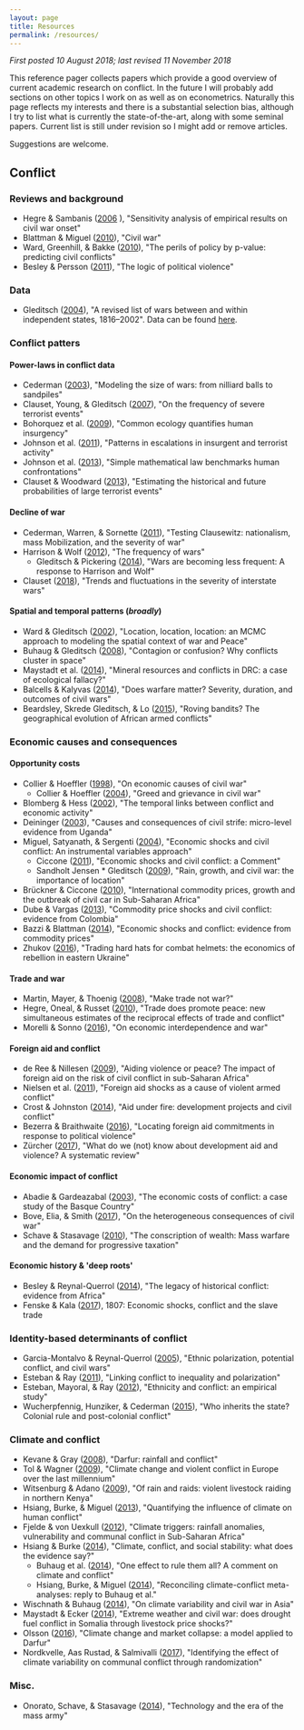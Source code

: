 ```yaml
---
layout: page
title: Resources
permalink: /resources/
---
```


*First posted 10 August 2018; last revised 11 November 2018*<br>

This reference pager collects papers which provide a good overview of current academic research on conflict. In the future I will probably add sections on other topics I work on as well as on econometrics. Naturally this page reflects my interests and there is a substantial selection bias, although I try to list what is currently the state-of-the-art, along with some seminal papers.
Current list is still under revision so I might add or remove articles. <br>

Suggestions are welcome. 

## Conflict

### Reviews and background
* Hegre & Sambanis ([2006](https://www.jstor.org/stable/pdf/27638504.pdf) ), "Sensitivity analysis of empirical results on civil war onset"
* Blattman & Miguel ([2010](https://www.jstor.org/stable/pdf/40651577.pdf)), "Civil war"
* Ward, Greenhill, & Bakke ([2010](http://journals.sagepub.com/doi/pdf/10.1177/0022343309356491)), "The perils of policy by p-value: predicting civil conflicts"
* Besley & Persson ([2011](https://www.jstor.org/stable/pdf/23015704.pdf)), "The logic of political violence"

### Data
* Gleditsch ([2004](https://www.tandfonline.com/doi/pdf/10.1080/03050620490492150)), "A revised list of wars between and within independent states, 1816–2002". Data can be found [here](http://ksgleditsch.com/expwar.html).

### Conflict patters

#### Power-laws in conflict data
* Cederman ([2003](https://www.jstor.org/stable/pdf/3118226.pdf)), "Modeling the size of wars: from nilliard balls to sandpiles"
* Clauset, Young, & Gleditsch ([2007](https://www.jstor.org/stable/pdf/27638538.pdf)), "On the frequency of severe terrorist events"
* Bohorquez et al. ([2009](http://www.uvm.edu/~pdodds/research/papers/others/2009/bohorquez2009a.pdf)), "Common ecology quantifies human insurgency"
* Johnson et al. ([2011](http://science.sciencemag.org/content/sci/333/6038/81.full.pdf)), "Patterns in escalations in insurgent and terrorist activity"
* Johnson et al. ([2013](https://www.nature.com/articles/srep03463)), "Simple mathematical law benchmarks human confrontations"
* Clauset & Woodward ([2013](https://projecteuclid.org/download/pdfview_1/euclid.aoas/1387823295)), "Estimating the historical and future probabilities of large terrorist events"

#### Decline of war
* Cederman, Warren, & Sornette ([2011](https://www.jstor.org/stable/pdf/23016228.pdf)), "Testing Clausewitz: nationalism, mass Mobilization, and the severity of war"
* Harrison & Wolf ([2012](https://www.jstor.org/stable/pdf/23271562.pdf)), "The frequency of wars"
    * Gleditsch & Pickering ([2014](https://bura.brunel.ac.uk/bitstream/2438/11601/2/Fulltext.pdf)), "Wars are becoming less frequent: A response to Harrison and Wolf"
* Clauset ([2018](http://advances.sciencemag.org/content/advances/4/2/eaao3580.full.pdf)), "Trends and fluctuations in the severity of interstate wars"

#### Spatial and temporal patterns (*broadly*)
* Ward & Gleditsch ([2002](https://www.jstor.org/stable/pdf/25791686.pdf)), "Location, location, location: an MCMC approach to modeling the spatial context of war and Peace"
* Buhaug & Gleditsch ([2008](https://www.jstor.org/stable/pdf/29734233.pdf)), "Contagion or confusion? Why conflicts cluster in space"
* Maystadt et al. ([2014](https://researchportal.port.ac.uk/portal/files/673252/SEKERIS_2014_cright_OEP_Mineral_Resources_and_Conflict_in_DRC.pdf)), "Mineral resources and conflicts in DRC: a case of ecological fallacy?"
* Balcells & Kalyvas ([2014](https://www.jstor.org/stable/pdf/24546209.pdf)), "Does warfare matter? Severity, duration, and outcomes of civil wars"
* Beardsley, Skrede Gleditsch, & Lo ([2015](http://repository.essex.ac.uk/13723/1/BGL_ISQ.pdf)), "Roving bandits? The geographical evolution of African armed conflicts"

### Economic causes and consequences

#### Opportunity costs 
* Collier & Hoeffler ([1998](https://www.jstor.org/stable/pdf/3488799.pdf)), "On economic causes of civil war"
    * Collier & Hoeffler ([2004](https://www.jstor.org/stable/pdf/3488799.pdf)), "Greed and grievance in civil war"
* Blomberg & Hess ([2002](https://www.jstor.org/stable/pdf/3176240.pdf)), "The temporal links between conflict and economic activity"
* Deininger ([2003](http://core.ac.uk/download/pdf/6243287.pdf)), "Causes and consequences of civil strife: micro-level evidence from Uganda"
* Miguel, Satyanath, & Sergenti ([2004](http://www.nber.org/ens/feldstein/Papers/_Paper__Economic_Shocks_and_Civil_Conflict.pdf)), "Economic shocks and civil conflict: An instrumental variables approach"
    * Ciccone ([2011](https://www.jstor.org/stable/pdf/41288656.pdf)), "Economic shocks and civil conflict: a Comment"
    * Sandholt Jensen * Gleditsch ([2009](https://www.tandfonline.com/doi/full/10.1080/10242690902868277)), "Rain, growth, and civil war: the importance of location"
* Brückner & Ciccone ([2010](https://www.jstor.org/stable/pdf/27765785.pdf)), "International commodity prices, growth and the outbreak of civil car in Sub-Saharan Africa"
* Dube & Vargas ([2013](https://www.jstor.org/stable/pdf/43551562.pdf)), "Commodity price shocks and civil conflict: evidence from Colombia"
* Bazzi & Blattman ([2014](https://www.jstor.org/stable/pdf/43189938.pdf)), "Economic shocks and conflict: evidence from commodity prices"
* Zhukov ([2016](https://scholar.harvard.edu/files/zhukov/files/2015_zhukov_jce_inpress.pdf)), "Trading hard hats for combat helmets: the economics of rebellion in eastern Ukraine"

#### Trade and war
* Martin, Mayer, & Thoenig ([2008](https://www.jstor.org/stable/pdf/20185058.pdf)), "Make trade not war?"
* Hegre, Oneal, & Russet ([2010](https://www.jstor.org/stable/pdf/20798962.pdf)), "Trade does promote peace: new simultaneous estimates of the reciprocal effects of trade and conflict"
* Morelli & Sonno ([2016](http://www.tommasosonno.com/docs/JEL_2017_MorelliSonno.pdf)), "On economic interdependence and war"

#### Foreign aid and conflict
* de Ree & Nillesen ([2009](https://dspace.library.uu.nl/bitstream/handle/1874/309916/06_09.pdf?sequence=1)), "Aiding violence or peace? The impact of foreign aid on the risk of civil conflict in sub-Saharan Africa"
* Nielsen et al. ([2011](https://www.jstor.org/stable/pdf/23025047.pdf)), "Foreign aid shocks as a cause of violent armed conflict"
* Crost & Johnston ([2014](https://www.jstor.org/stable/pdf/42920868.pdf)), "Aid under fire: development projects and civil conflict"
* Bezerra & Braithwaite ([2016](https://idp.springer.com/authorize/casa?redirect_uri=https://link.springer.com/article/10.1007/s11127-016-0377-9)), "Locating foreign aid commitments in response to political violence"
* Zürcher ([2017](https://www.sciencedirect.com/science/article/pii/S0305750X17301766)), "What do we (not) know about development aid and violence? A systematic review"

#### Economic impact of conflict
* Abadie & Gardeazabal ([2003](https://www.jstor.org/stable/pdf/3132164.pdf)), "The economic costs of conflict: a case study of the Basque Country"
* Bove, Elia, & Smith ([2017](https://academic.oup.com/oep/article-abstract/69/3/550/2907946)), "On the heterogeneous consequences of civil war"
* Schave & Stasavage ([2010](https://web.stanford.edu/group/scheve-research/cgi-bin/wordpress/wp-content/uploads/2013/08/ScheveStasavage_IO_2010.pdf)), "The conscription of wealth: Mass warfare and the demand for progressive taxation"

#### Economic history & 'deep roots'
* Besley & Reynal-Querrol ([2014](https://www.jstor.org/stable/pdf/43654375.pdf)), "The legacy of historical conflict: evidence from Africa"
* Fenske & Kala ([2017](https://www.sciencedirect.com/science/article/pii/S0304387816301031)), 1807: Economic shocks, conflict and the slave trade


### Identity-based determinants of conflict
* Garcia-Montalvo & Reynal-Querrol ([2005](https://www.jstor.org/stable/pdf/4132741.pdf)), "Ethnic polarization, potential conflict, and civil wars"
* Esteban & Ray ([2011](https://www.jstor.org/stable/pdf/23045901.pdf)), "Linking conflict to inequality and polarization"
* Esteban, Mayoral, & Ray ([2012](https://www.jstor.org/stable/pdf/23245457.pdf)), "Ethnicity and conflict: an empirical study"
* Wucherpfennig, Hunziker, & Cederman ([2015](https://www.jstor.org/stable/pdf/24877461.pdf)), "Who inherits the state? Colonial rule and post-colonial conflict"

### Climate and conflict
* Kevane & Gray ([2008](https://scholarcommons.scu.edu/cgi/viewcontent.cgi?article=1035&context=econ)), "Darfur: rainfall and conflict"
* Tol & Wagner ([2009](https://link.springer.com/content/pdf/10.1007/s10584-009-9659-2.pdf)), "Climate change and violent conflict in Europe over the last millennium"
* Witsenburg & Adano ([2009](https://www.tandfonline.com/doi/abs/10.1080/13698240903403915)), "Of rain and raids: violent livestock raiding in northern Kenya"
* Hsiang, Burke, & Miguel ([2013](http://science.sciencemag.org/content/sci/341/6151/1235367.full.pdf)), "Quantifying the influence of climate on human conflict"
* Fjelde & von Uexkull ([2012](https://www.sciencedirect.com/science/article/pii/S0962629812001072)), "Climate triggers: rainfall anomalies, vulnerability and communal conflict in Sub-Saharan Africa"
* Hsiang & Burke ([2014](https://link.springer.com/article/10.1007/s10584-013-0868-3)), "Climate, conflict, and social stability: what does the evidence say?"
    * Buhaug et al. ([2014](https://link.springer.com/article/10.1007/s10584-014-1266-1)), "One effect to rule them all? A comment on climate and conflict"
    * Hsiang, Burke, & Miguel ([2014](https://idp.springer.com/authorize/casa?redirect_uri=https://link.springer.com/article/10.1007/s10584-014-1276-z)), "Reconciling climate-conflict meta-analyses: reply to Buhaug et al."
* Wischnath & Buhaug ([2014](https://link.springer.com/article/10.1007/s10584-013-1004-0)), "On climate variability and civil war in Asia"
* Maystadt & Ecker ([2014](https://academic.oup.com/ajae/article/96/4/1157/2737500)), "Extreme weather and civil war: does drought fuel conflict in Somalia through livestock price shocks?"
* Olsson ([2016](https://www.mdpi.com/2073-4336/7/1/9htm)), "Climate change and market collapse: a model applied to Darfur"
* Nordkvelle, Aas Rustad, & Salmivalli ([2017](https://link.springer.com/article/10.1007/s10584-017-1914-3)), "Identifying the effect of climate variability on communal conflict through randomization"

### Misc. 
* Onorato, Schave, & Stasavage ([2014](https://pdfs.semanticscholar.org/5d37/cb688273a3df3e0441125297141e8f63c71e.pdf)), "Technology and the era of the mass army"


